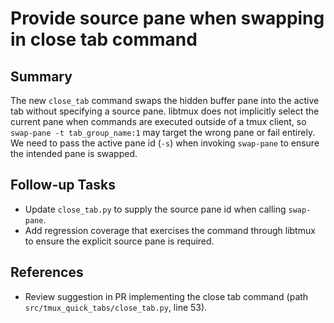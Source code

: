 # Provide source pane when swapping in close tab command

## Summary
The new `close_tab` command swaps the hidden buffer pane into the active tab without specifying a source pane. libtmux does not implicitly select the current pane when commands are executed outside of a tmux client, so `swap-pane -t tab_group_name:1` may target the wrong pane or fail entirely. We need to pass the active pane id (`-s`) when invoking `swap-pane` to ensure the intended pane is swapped.

## Follow-up Tasks
- Update `close_tab.py` to supply the source pane id when calling `swap-pane`.
- Add regression coverage that exercises the command through libtmux to ensure the explicit source pane is required.

## References
- Review suggestion in PR implementing the close tab command (path `src/tmux_quick_tabs/close_tab.py`, line 53).
